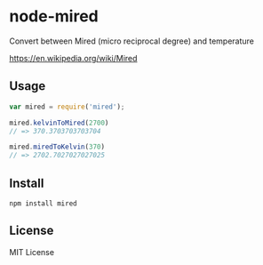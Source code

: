 node-mired
==========

Convert between Mired (micro reciprocal degree) and temperature

https://en.wikipedia.org/wiki/Mired

Usage
-----

``` js
var mired = require('mired');

mired.kelvinToMired(2700)
// => 370.3703703703704

mired.miredToKelvin(370)
// => 2702.7027027027025
```

Install
-------

    npm install mired

License
-------

MIT License
